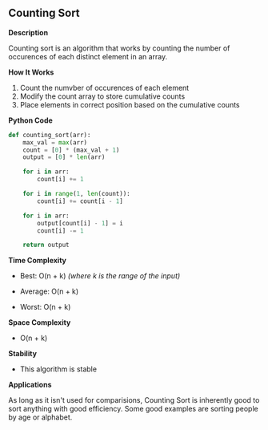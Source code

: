 ## Counting Sort

**Description**

Counting sort is an algorithm that works by counting the number of occurences of each distinct element in an array.

**How It Works**

  1. Count the numvber of occurences of each element
  2. Modify the count array to store cumulative counts
  3. Place elements in correct position based on the cumulative counts

**Python Code**

```python
def counting_sort(arr):
    max_val = max(arr)
    count = [0] * (max_val + 1)
    output = [0] * len(arr)

    for i in arr:
        count[i] += 1

    for i in range(1, len(count)):
        count[i] += count[i - 1]

    for i in arr:
        output[count[i] - 1] = i
        count[i] -= 1

    return output
```

**Time Complexity**

- Best: O(n + k) *(where k  is the range of the input)*

- Average: O(n + k)

- Worst: O(n + k)

**Space Complexity**

- O(n + k)

**Stability** 

- This algorithm is stable

**Applications**

As long as it isn't used for comparisions, Counting Sort is inherently good to sort anything with good efficiency. Some good examples are sorting people by age or alphabet.
